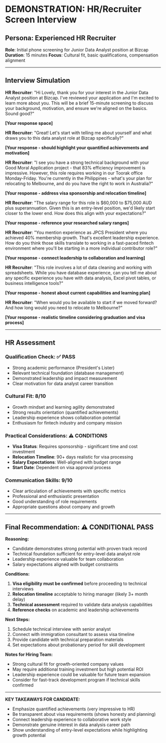 # DEMONSTRATION: HR/Recruiter Screen Interview

## Persona: Experienced HR Recruiter
**Role**: Initial phone screening for Junior Data Analyst position at Bizcap
**Duration**: 15 minutes
**Focus**: Cultural fit, basic qualifications, compensation alignment

---

## Interview Simulation

**HR Recruiter**: "Hi Lovely, thank you for your interest in the Junior Data Analyst position at Bizcap. I've reviewed your application and I'm excited to learn more about you. This will be a brief 15-minute screening to discuss your background, motivation, and ensure we're aligned on the basics. Sound good?"

**[Your response space]**

**HR Recruiter**: "Great! Let's start with telling me about yourself and what draws you to this data analyst role at Bizcap specifically?"

**[Your response - should highlight your quantified achievements and motivation]**

**HR Recruiter**: "I see you have a strong technical background with your Good Moral Application project - that 83% efficiency improvement is impressive. However, this role requires working in our Toorak office Monday-Friday. You're currently in the Philippines - what's your plan for relocating to Melbourne, and do you have the right to work in Australia?"

**[Your response - address visa sponsorship and relocation timeline]**

**HR Recruiter**: "The salary range for this role is $60,000 to $75,000 AUD plus superannuation. Given this is an entry-level position, we'd likely start closer to the lower end. How does this align with your expectations?"

**[Your response - reference your researched salary ranges]**

**HR Recruiter**: "You mention experience as JPCS President where you achieved 40% membership growth. That's excellent leadership experience. How do you think those skills translate to working in a fast-paced fintech environment where you'll be starting in a more individual contributor role?"

**[Your response - connect leadership to collaboration and learning]**

**HR Recruiter**: "This role involves a lot of data cleaning and working with spreadsheets. While you have database experience, can you tell me about any specific experience you have with data analysis, Excel pivot tables, or business intelligence tools?"

**[Your response - honest about current capabilities and learning plan]**

**HR Recruiter**: "When would you be available to start if we moved forward? And how long would you need to relocate to Melbourne?"

**[Your response - realistic timeline considering graduation and visa process]**

---

## HR Assessment

### Qualification Check: ✅ PASS
- Strong academic performance (President's Lister)
- Relevant technical foundation (database management)
- Demonstrated leadership and impact measurement
- Clear motivation for data analyst career transition

### Cultural Fit: 8/10
- Growth mindset and learning agility demonstrated
- Strong results orientation (quantified achievements)  
- Leadership experience shows collaboration potential
- Enthusiasm for fintech industry and company mission

### Practical Considerations: ⚠️ CONDITIONS
- **Visa Status**: Requires sponsorship - significant time and cost investment
- **Relocation Timeline**: 90+ days realistic for visa processing
- **Salary Expectations**: Well-aligned with budget range
- **Start Date**: Dependent on visa approval process

### Communication Skills: 9/10
- Clear articulation of achievements with specific metrics
- Professional and enthusiastic presentation
- Good understanding of role requirements
- Appropriate questions about company and growth

---

## Final Recommendation: ⚠️ CONDITIONAL PASS

**Reasoning:**
- Candidate demonstrates strong potential with proven track record
- Technical foundation sufficient for entry-level data analyst role
- Leadership experience valuable for team collaboration
- Salary expectations aligned with budget constraints

**Conditions:**
1. **Visa eligibility must be confirmed** before proceeding to technical interviews
2. **Relocation timeline** acceptable to hiring manager (likely 3+ month delay)
3. **Technical assessment** required to validate data analysis capabilities
4. **Reference checks** on academic and leadership achievements

**Next Steps:**
1. Schedule technical interview with senior analyst
2. Connect with immigration consultant to assess visa timeline
3. Provide candidate with technical preparation materials
4. Set expectations about probationary period for skill development

**Notes for Hiring Team:**
- Strong cultural fit for growth-oriented company values
- May require additional training investment but high potential ROI
- Leadership experience could be valuable for future team expansion
- Consider for fast-track development program if technical skills confirmed

---

**KEY TAKEAWAYS FOR CANDIDATE:**
- Emphasize quantified achievements (very impressive to HR)
- Be transparent about visa requirements (shows honesty and planning)
- Connect leadership experience to collaborative work style
- Demonstrate genuine interest in data analysis career path
- Show understanding of entry-level expectations while highlighting growth potential